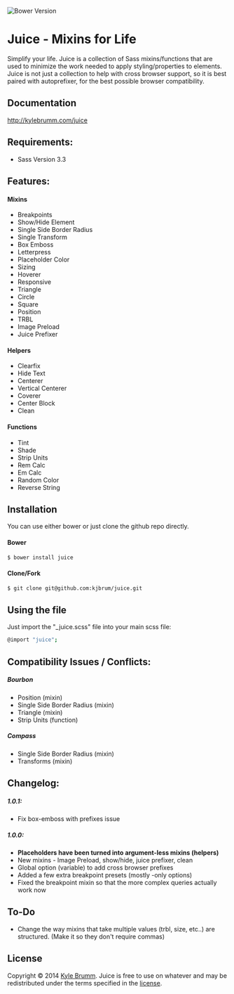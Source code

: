 ![Bower Version](http://img.shields.io/badge/bower-1.0.1-56d7c6.svg?style=flat-square)

# Juice - Mixins for Life

Simplify your life. Juice is a collection of Sass mixins/functions that are used to minimize the work needed to apply styling/properties to elements. Juice is not just a collection to help with cross browser support, so it is best paired with autoprefixer, for the best possible browser compatibility.

## Documentation

http://kylebrumm.com/juice

## Requirements:

+ Sass Version 3.3

## Features:

#### Mixins

+ Breakpoints
+ Show/Hide Element
+ Single Side Border Radius
+ Single Transform
+ Box Emboss
+ Letterpress
+ Placeholder Color
+ Sizing
+ Hoverer
+ Responsive
+ Triangle
+ Circle
+ Square
+ Position
+ TRBL
+ Image Preload
+ Juice Prefixer

#### Helpers

+ Clearfix
+ Hide Text
+ Centerer
+ Vertical Centerer
+ Coverer
+ Center Block
+ Clean

#### Functions

+ Tint
+ Shade
+ Strip Units
+ Rem Calc
+ Em Calc
+ Random Color
+ Reverse String

## Installation

You can use either bower or just clone the github repo directly.

#### Bower

```bash
$ bower install juice
```

#### Clone/Fork

```bash
$ git clone git@github.com:kjbrum/juice.git
```

## Using the file

Just import the "_juice.scss" file into your main scss file:
```bash
@import "juice";
```

## Compatibility Issues / Conflicts:

##### Bourbon

+ Position (mixin)
+ Single Side Border Radius (mixin)
+ Triangle (mixin)
+ Strip Units (function)

##### Compass

+ Single Side Border Radius (mixin)
+ Transforms (mixin)

## Changelog:

##### 1.0.1:

+ Fix box-emboss with prefixes issue

##### 1.0.0:

+ __Placeholders have been turned into argument-less mixins (helpers)__
+ New mixins - Image Preload, show/hide, juice prefixer, clean
+ Global option (variable) to add cross browser prefixes
+ Added a few extra breakpoint presets (mostly -only options)
+ Fixed the breakpoint mixin so that the more complex queries actually work now

## To-Do

+ Change the way mixins that take multiple values (trbl, size, etc..) are structured. (Make it so they don't require commas)

## License

Copyright © 2014 [Kyle Brumm](http://kylebrumm.com). Juice is free to use on whatever and may be redistributed under the terms specified in the [license](LICENSE.md).

